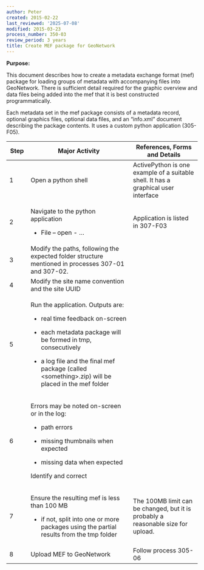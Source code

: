```yaml
---
author: Peter
created: 2015-02-22
last_reviewed: '2025-07-08'
modified: 2015-03-23
process_number: 350-03
review_period: 3 years
title: Create MEF package for GeoNetwork
---
```


**Purpose:**

This document describes how to create a metadata exchange format (mef) package for loading groups of metadata with accompanying files into GeoNetwork. There is sufficient detail required for the graphic overview and data files being added into the mef that it is best constructed programmatically.

Each metadata set in the mef package consists of a metadata record, optional graphics files, optional data files, and an “info.xml” document describing the package contents. It uses a custom python application (305-F05).

<table>
<colgroup>
<col style="width: 11%" />
<col style="width: 53%" />
<col style="width: 35%" />
</colgroup>
<thead>
<tr>
<th><strong>Step</strong></th>
<th><strong>Major Activity</strong></th>
<th><strong>References, Forms and Details</strong></th>
</tr>
</thead>
<tbody>
<tr>
<td>1</td>
<td>Open a python shell</td>
<td>ActivePython is one example of a suitable shell. It has a graphical user interface</td>
</tr>
<tr>
<td>2</td>
<td><p>Navigate to the python application</p>
<ul>
<li><p>File – open - …</p></li>
</ul></td>
<td>Application is listed in 307-F03</td>
</tr>
<tr>
<td>3</td>
<td>Modify the paths, following the expected folder structure mentioned in processes 307-01 and 307-02.</td>
<td></td>
</tr>
<tr>
<td>4</td>
<td>Modify the site name convention and the site UUID</td>
<td></td>
</tr>
<tr>
<td>5</td>
<td><p>Run the application. Outputs are:</p>
<ul>
<li><p>real time feedback on-screen</p></li>
<li><p>each metadata package will be formed in tmp, consecutively</p></li>
<li><p>a log file and the final mef package (called &lt;something&gt;.zip) will be placed in the mef folder</p></li>
</ul></td>
<td></td>
</tr>
<tr>
<td>6</td>
<td><p>Errors may be noted on-screen or in the log:</p>
<ul>
<li><p>path errors</p></li>
<li><p>missing thumbnails when expected</p></li>
<li><p>missing data when expected</p></li>
</ul>
<p>Identify and correct</p></td>
<td></td>
</tr>
<tr>
<td>7</td>
<td><p>Ensure the resulting mef is less than 100 MB</p>
<ul>
<li><p>if not, split into one or more packages using the partial results from the tmp folder</p></li>
</ul></td>
<td>The 100MB limit can be changed, but it is probably a reasonable size for upload.</td>
</tr>
<tr>
<td>8</td>
<td>Upload MEF to GeoNetwork</td>
<td>Follow process 305-06</td>
</tr>
</tbody>
</table>